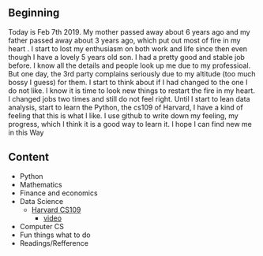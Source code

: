 ## Beginning
Today is Feb 7th 2019. My mother passed away about 6 years ago and my father passed away about 3 years ago, which put out most of fire in my heart . I start to lost my enthusiasm on both work and life since then even though I have a lovely 5 years old son. I had a pretty good and stable job before. I know all the details and people look up me due to my professioal. But one day, the 3rd party complains seriously due to my altitude (too much bossy I guess) for them. I start to think about if I had changed to the one I do not like. I know it is time to look new things to restart the fire in my heart. I changed jobs two times and still do not feel right. Until I start to lean data analysis, start to learn the Python, the cs109 of Harvard, I have a kind of feeling that this is what I like. I use github to write down my feeling, my progress, which I think it is a good way to learn it. I hope I can find new me in this Way

## Content
- Python
- Mathematics
- Finance and economics
- Data Science
    - [Harvard CS109](https://github.com/jimjinyan/Go-Just-Go/projects/1)
        - [video](http://matterhorn.dce.harvard.edu/engage/ui/index.html#/2016/01/14328)
- Computer CS
- Fun things what to do
- Readings/Refference
